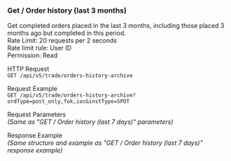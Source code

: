 ### Get / Order history (last 3 months)

Get completed orders placed in the last 3 months, including those placed 3 months ago but completed in this period.  
Rate Limit: 20 requests per 2 seconds  
Rate limit rule: User ID  
Permission: Read  

HTTP Request  
`GET /api/v5/trade/orders-history-archive`

Request Example  
`GET /api/v5/trade/orders-history-archive?ordType=post_only,fok,ioc&instType=SPOT`

Request Parameters  
*(Same as "GET / Order history (last 7 days)" parameters)*

Response Example  
*(Same structure and example as "GET / Order history (last 7 days)" response example)*
